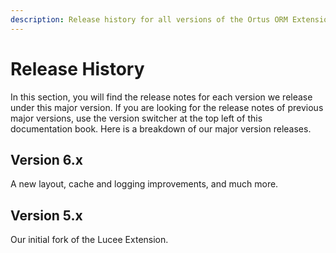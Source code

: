 ```yaml
---
description: Release history for all versions of the Ortus ORM Extension
---
```


# Release History

In this section, you will find the release notes for each version we release under this major version. If you are looking for the release notes of previous major versions, use the version switcher at the top left of this documentation book. Here is a breakdown of our major version releases.

## Version 6.x

A new layout, cache and logging improvements, and much more.

## Version 5.x

Our initial fork of the Lucee Extension.
